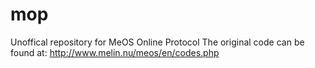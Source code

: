 # mop
Unoffical repository for MeOS Online Protocol
The original code can be found at: http://www.melin.nu/meos/en/codes.php

